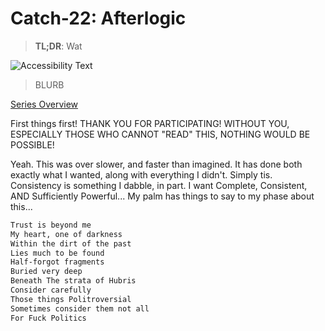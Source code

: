 # Catch-22: Afterlogic

> **TL;DR**: Wat

![Accessibility Text](/docs/catch_22/images/_banner.jpg)
> BLURB

[Series Overview](https://medium.com/@bankoga/catch-22-overview-of-an-anthological-pedestal-66458dfb5c1d)

First things first! THANK YOU FOR PARTICIPATING! WITHOUT YOU, ESPECIALLY THOSE WHO CANNOT "READ" THIS, NOTHING WOULD BE POSSIBLE!

Yeah. This was over slower, and faster than imagined. It has done both exactly what I wanted, along with everything I didn't. Simply tis. Consistency is something I dabble, in part. I want Complete, Consistent, AND Sufficiently Powerful... My palm has things to say to my phase about this...

```md
Trust is beyond me
My heart, one of darkness
Within the dirt of the past
Lies much to be found
Half-forgot fragments
Buried very deep
Beneath The strata of Hubris
Consider carefully
Those things Politroversial
Sometimes consider them not all
For Fuck Politics
```

